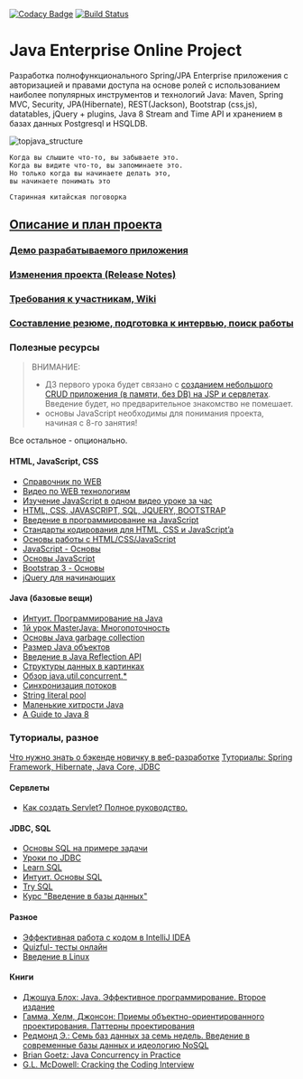 [![Codacy Badge](https://api.codacy.com/project/badge/Grade/f3299c84cb4d4308a53ad174e1811cf2)](https://www.codacy.com/project/kortov/topjava/dashboard?utm_source=github.com&amp;utm_medium=referral&amp;utm_content=kortov/topjava&amp;utm_campaign=Badge_Grade_Dashboard)
[![Build Status](https://travis-ci.org/kortov/topjava.svg?branch=master)](https://travis-ci.org/kortov/topjava)

Java Enterprise Online Project 
===============================
Разработка полнофункционального Spring/JPA Enterprise приложения c авторизацией и правами доступа на основе ролей с использованием наиболее популярных инструментов и технологий Java: Maven, Spring MVC, Security, JPA(Hibernate), REST(Jackson), Bootstrap (css,js), datatables, jQuery + plugins, Java 8 Stream and Time API и хранением в базах данных Postgresql и HSQLDB.

![topjava_structure](https://user-images.githubusercontent.com/13649199/27433714-8294e6fe-575e-11e7-9c41-7f6e16c5ebe5.jpg)

    Когда вы слышите что-то, вы забываете это.
    Когда вы видите что-то, вы запоминаете это.
    Но только когда вы начинаете делать это,
    вы начинаете понимать это

    Старинная китайская поговорка

## <a href="description.md">Описание и план проекта</a>
### <a href="http://topjava.herokuapp.com/" target=_blank>Демо разрабатываемого приложения</a>
### [Изменения проекта (Release Notes)](ReleaseNotes.md)
### <a href="https://github.com/JavaOPs/topjava/wiki">Требования к участникам, Wiki</a>
### <a href="cv.md">Составление резюме, подготовка к интервью, поиск работы</a>

### Полезные ресурсы
> ВНИМАНИЕ:
>  - ДЗ первого урока будет связано с <a href="https://danielniko.wordpress.com/2012/04/17/simple-crud-using-jsp-servlet-and-mysql/">созданием небольшого CRUD приложения (в памяти, без DB) на JSP и сервлетах</a>. Введение будет, но предварительное знакомство не помешает.
>  - основы JavaSсript необходимы для понимания проекта, начиная с 8-го занятия!

Все остальное - опционально.

#### HTML, JavaScript, CSS 
- [Справочник по WEB](https://developer.mozilla.org/ru/)
- [Видео по WEB технологиям](https://www.youtube.com/user/WebMagistersRu/playlists)
- [Изучение JavaScript в одном видео уроке за час](https://www.youtube.com/watch?v=QBWWplFkdzw)
- <a href="http://www.w3schools.com/default.asp">HTML, CSS, JAVASCRIPT, SQL, JQUERY, BOOTSTRAP</a>
- <a href="https://www.youtube.com/watch?v=j0ycGQKqMT4">Введение в программирование на JavaScript</a>
- <a href="http://anton.shevchuk.name/javascript/html-css-javascript-standarts/">Стандарты кодирования для HTML, CSS и JavaScript’a</a>
- <a href="http://www.intuit.ru/studies/courses/1102/134/info">Основы работы с HTML/CSS/JavaScript</a>
- <a href="http://itchief.ru/lessons/javascript/94-javascript-introduction">JavaScript - Основы</a>
- <a href="http://learn.javascript.ru/first-steps">Основы JavaScript</a>
- <a href="http://itchief.ru/lessons/bootstrap-3/19-introduction-to-twitter-bootstrap-3">Bootstrap 3 - Основы</a>
- <a href="http://anton.shevchuk.name/jquery/">jQuery для начинающих</a>

#### Java (базовые вещи)
- <a href="http://www.intuit.ru/studies/courses/16/16/info">Интуит. Программирование на Java</a>
- <a href="https://github.com/JavaOPs/masterjava#Первое-занятие-многопоточность">1й урок MasterJava: Многопоточность</a>
- <a href="http://ggenikus.github.io/blog/2014/05/04/gc">Основы Java garbage collection</a>
- <a href="https://habrahabr.ru/post/134102/">Размер Java объектов</a>
- <a href="http://www.quizful.net/post/java-reflection-api">Введение в Java Reflection API</a>
- <a href="https://habrahabr.ru/users/tarzan82/topics/">Структуры данных в картинках</a>
- <a href="https://habrahabr.ru/company/luxoft/blog/157273/">Обзор java.util.concurrent.*</a>
- <a href="http://www.skipy.ru/technics/synchronization.html">Синхронизация потоков</a>
- <a href="http://java67.blogspot.ru/2014/08/difference-between-string-literal-and-new-String-object-Java.html">String literal pool</a>
- <a href="https://habrahabr.ru/post/132241/">Маленькие хитрости Java</a>
-  <a href="https://github.com/winterbe/java8-tutorial">A Guide to Java 8</a>

### Туториалы, разное
[Что нужно знать о бэкенде новичку в веб-разработке](https://tproger.ru/translations/backend-web-development)
[Туториалы: Spring Framework, Hibernate, Java Core, JDBC](http://proselyte.net/tutorials/)

#### Сервлеты
-  <a href="https://devcolibri.com/как-создать-servlet-полное-руководство/">Как создать Servlet? Полное руководство.</a>

#### JDBC, SQL
- <a href="https://habrahabr.ru/post/123636/">Основы SQL на примере задачи</a>
-  <a href="https://www.youtube.com/playlist?list=PLIU76b8Cjem5qdMQLXiIwGLTLyUHkTqi2">Уроки по JDBC</a>
-  <a href="https://www.codecademy.com/learn/learn-sql">Learn SQL</a>
-  <a href="http://www.intuit.ru/studies/courses/5/5/info">Интуит. Основы SQL</a>
-  <a href="http://campus.codeschool.com/courses/try-sql/contents">Try SQL</a>
-  <a href="https://stepic.org/course/Введение-в-базы-данных-551">Курс "Введение в базы данных"</a>

#### Разное
-  <a href="http://jeeconf.com/materials/intellij-idea/">Эффективная работа с кодом в IntelliJ IDEA</a>
-  <a href="http://www.quizful.net/test">Quizful- тесты онлайн</a>
-  <a href="https://stepic.org/course/Введение-в-Linux-73">Введение в Linux</a>

#### Книги
-  <a href="http://www.ozon.ru/context/detail/id/24828676/">Джошуа Блох: Java. Эффективное программирование. Второе издание</a>
-  <a href="http://www.labirint.ru/books/87603/">Гамма, Хелм, Джонсон: Приемы объектно-ориентированного проектирования. Паттерны проектирования</a>
-  <a href="http://www.bookvoed.ru/book?id=639284">Редмонд Э.: Семь баз данных за семь недель. Введение в современные базы данных и идеологию NoSQL</a>
-  <a href="http://www.ozon.ru/context/detail/id/3174887/">Brian Goetz: Java Concurrency in Practice</a>
-  <a href="http://bookvoed.ru/book?id=2593572">G.L. McDowell: Cracking the Coding Interview</a>
